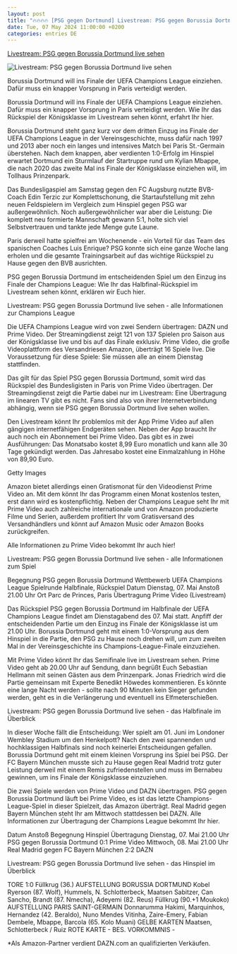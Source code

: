 ```yaml
---
layout: post
title: "🔥🔥🔥🔥 [PSG gegen Dortmund] Livestream: PSG gegen Borussia Dortmund live sehen"
date: Tue, 07 May 2024 11:00:00 +0200
categories: entries DE
---
```

[Livestream: PSG gegen Borussia Dortmund live sehen](https://www.dazn.com/de-DE/news/fu%C3%9Fball/livestream-psg-gegen-borussia-dortmund-live-sehen-uefa-champions-league-halbfinale-rueckspiel/1u3ahd2mzpnnn1w0n4dvs8r33t)

![Livestream: PSG gegen Borussia Dortmund live sehen](https://images.daznservices.com/di/library/DAZN_News/70/3c/niclas-fullkrug-bvb-borussia-dortmund-psg-paris-saint-germain-uefa-champions-league-01052024_3cp8cr05vj4q10m055ptzqoxv.jpg?t=980961039)

Borussia Dortmund will ins Finale der UEFA Champions League einziehen. Dafür muss ein knapper Vorsprung in Paris verteidigt werden.

Borussia Dortmund will ins Finale der UEFA Champions League einziehen. Dafür muss ein knapper Vorsprung in Paris verteidigt werden. Wie Ihr das Rückspiel der Königsklasse im Livestream sehen könnt, erfahrt Ihr hier.

Borussia Dortmund steht ganz kurz vor dem dritten Einzug ins Finale der UEFA Champions League in der Vereinsgeschichte, muss dafür nach 1997 und 2013 aber noch ein langes und intensives Match bei Paris St.-Germain überstehen. Nach dem knappen, aber verdienten 1:0-Erfolg im Hinspiel erwartet Dortmund ein Sturmlauf der Startruppe rund um Kylian Mbappe, die nach 2020 das zweite Mal ins Finale der Königsklasse einziehen will, im Tollhaus Prinzenpark.

Das Bundesligaspiel am Samstag gegen den FC Augsburg nutzte BVB-Coach Edin Terzic zur Komplettschonung, die Startaufstellung mit zehn neuen Feldspielern im Vergleich zum Hinspiel gegen PSG war außergewöhnlich. Noch außergewöhnlicher war aber die Leistung: Die komplett neu formierte Mannschaft gewann 5:1, holte sich viel Selbstvertrauen und tankte jede Menge gute Laune.

Paris derweil hatte spielfrei am Wochenende - ein Vorteil für das Team des spanischen Coaches Luis Enrique? PSG konnte sich eine ganze Woche lang erholen und die gesamte Trainingsarbeit auf das wichtige Rückspiel zu Hause gegen den BVB ausrichten.

PSG gegen Borussia Dortmund im entscheidenden Spiel um den Einzug ins Finale der Champions League: Wie Ihr das Halbfinal-Rückspiel im Livestream sehen könnt, erklären wir Euch hier.

Livestream: PSG gegen Borussia Dortmund live sehen - alle Informationen zur Champions League

Die UEFA Champions League wird von zwei Sendern übertragen: DAZN und Prime Video. Der Streamingdienst zeigt 121 von 137 Spielen pro Saison aus der Königsklasse live und bis auf das Finale exklusiv. Prime Video, die große Videoplattform des Versandriesen Amazon, überträgt 16 Spiele live. Die Voraussetzung für diese Spiele: Sie müssen alle an einem Dienstag stattfinden.

Das gilt für das Spiel PSG gegen Borussia Dortmund, somit wird das Rückspiel des Bundesligisten in Paris von Prime Video übertragen. Der Streamingdienst zeigt die Partie dabei nur im Livestream: Eine Übertragung im linearen TV gibt es nicht. Fans sind also von ihrer Internetverbindung abhängig, wenn sie PSG gegen Borussia Dortmund live sehen wollen.

Den Livestream könnt Ihr problemlos mit der App Prime Video auf allen gängigen internetfähigen Endgeräten sehen. Neben der App braucht Ihr auch noch ein Abonnement bei Prime Video. Das gibt es in zwei Ausführungen: Das Monatsabo kostet 8,99 Euro monatlich und kann alle 30 Tage gekündigt werden. Das Jahresabo kostet eine Einmalzahlung in Höhe von 89,90 Euro.

Getty Images

Amazon bietet allerdings einen Gratismonat für den Videodienst Prime Video an. Mit dem könnt Ihr das Programm einen Monat kostenlos testen, erst dann wird es kostenpflichtig. Neben der Champions League seht Ihr mit Prime Video auch zahlreiche internationale und von Amazon produzierte Filme und Serien, außerdem profitiert Ihr vom Gratisversand des Versandhändlers und könnt auf Amazon Music oder Amazon Books zurückgreifen.

Alle Informationen zu Prime Video bekommt Ihr auch hier!

Livestream: PSG gegen Borussia Dortmund live sehen - alle Informationen zum Spiel

Begegnung PSG gegen Borussia Dortmund Wettbewerb UEFA Champions League Spielrunde Halbfinale, Rückspiel Datum Dienstag, 07. Mai Anstoß 21.00 Uhr Ort Parc de Princes, Paris Übertragung Prime Video (Livestream)

Das Rückspiel PSG gegen Borussia Dortmund im Halbfinale der UEFA Champions League findet am Dienstagabend des 07. Mai statt. Anpfiff der entscheidenden Partie um den Einzug ins Finale der Königsklasse ist um 21.00 Uhr. Borussia Dortmund geht mit einem 1:0-Vorsprung aus dem Hinspiel in die Partie, den PSG zu Hause noch drehen will, um zum zweiten Mal in der Vereinsgeschichte ins Champions-League-Finale einzuziehen.

Mit Prime Video könnt Ihr das Semifinale live im Livestream sehen. Prime Video geht ab 20.00 Uhr auf Sendung, dann begrüßt Euch Sebastian Hellmann mit seinen Gästen aus dem Prinzenpark. Jonas Friedrich wird die Partie gemeinsam mit Experte Benedikt Höwedes kommentieren. Es könnte eine lange Nacht werden - sollte nach 90 Minuten kein Sieger gefunden werden, geht es in die Verlängerung und eventuell ins Elfmeterschießen.

Livestream: PSG gegen Borussia Dortmund live sehen - das Halbfinale im Überblick

In dieser Woche fällt die Entscheidung: Wer spielt am 01. Juni im Londoner Wembley Stadium um den Henkelpott? Nach den zwei spannenden und hochklassigen Halbfinals sind noch keinerlei Entscheidungen gefallen. Borussia Dortmund geht mit einem kleinen Vorsprung ins Spiel bei PSG. Der FC Bayern München musste sich zu Hause gegen Real Madrid trotz guter Leistung derweil mit einem Remis zufriedenstellen und muss im Bernabeu gewinnen, um ins Finale der Königsklasse einzuziehen.

Die zwei Spiele werden von Prime Video und DAZN übertragen. PSG gegen Borussia Dortmund läuft bei Prime Video, es ist das letzte Champions-League-Spiel in dieser Spielzeit, das Amazon überträgt. Real Madrid gegen Bayern München steht Ihr am Mittwoch stattdessen bei DAZN. Alle Informationen zur Übertragung der Champions League bekommt Ihr hier.

Datum Anstoß Begegnung Hinspiel Übertragung Dienstag, 07. Mai 21.00 Uhr PSG gegen Borussia Dortmund 0:1 Prime Video Mittwoch, 08. Mai 21.00 Uhr Real Madrid gegen FC Bayern München 2:2 DAZN

Livestream: PSG gegen Borussia Dortmund live sehen - das Hinspiel im Überblick

TORE 1:0 Füllkrug (36.) AUFSTELLUNG BORUSSIA DORTMUND Kobel Ryerson (87. Wolf), Hummels, N. Schlotterbeck, Maatsen Sabitzer, Can Sancho, Brandt (87. Nmecha), Adeyemi (82. Reus) Füllkrug (90.+1 Moukoko) AUFSTELLUNG PARIS SAINT-GERMAIN Donnarumma Hakimi, Marquinhos, Hernandez (42. Beraldo), Nuno Mendes Vitinha, Zaire-Emery, Fabian Dembele, Mbappe, Barcola (65. Kolo Muani) GELBE KARTEN Maatsen, Schlotterbeck / Ruiz ROTE KARTE - BES. VORKOMMNIS -

*Als Amazon-Partner verdient DAZN.com an qualifizierten Verkäufen.

